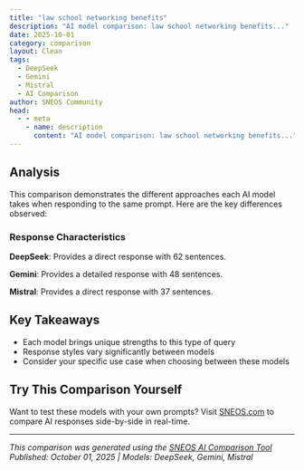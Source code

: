 ```yaml
---
title: "law school networking benefits"
description: "AI model comparison: law school networking benefits..."
date: 2025-10-01
category: comparison
layout: Clean
tags:
  - DeepSeek
  - Gemini
  - Mistral
  - AI Comparison
author: SNEOS Community
head:
  - - meta
    - name: description
      content: "AI model comparison: law school networking benefits..."
---
```


<ChatComparison
  title="law school networking benefits"
  prompt="law school networking benefits"
  :responses='{"DeepSeek": "Of course. Networking in law school is arguably as important as your grades. It\u0027s not just about collecting business cards; it\u0027s about building a professional community that will support your entire career.\n\nHere\u2019s a detailed breakdown of the benefits of law school networking, broken down by short-term and long-term gains.\n\n### Short-Term \u0026 Immediate Benefits (During Law School)\n\n1. **Securing Jobs and Internships (The Most Obvious Benefit)**\n * **The \u0022Hidden\u0022 Job Market:** Many positions, especially at smaller firms or prestigious boutiques, are never publicly advertised. They are filled through referrals and personal connections.\n * **Getting Your Foot in the Door:** A recommendation from a professor, alum, or a lawyer you\u0027ve met can get your resume to the top of the pile for a 1L summer internship or a post-graduation associate position.\n * **Informed Interviewing:** Talking to current lawyers gives you insider knowledge about a firm\u0027s culture, practice areas, and interview process, allowing you to tailor your application and ace your interviews.\n\n2. **Finding Mentors and Guidance**\n * Law school is challenging and confusing. Building relationships with 2Ls and 3Ls can provide invaluable advice on which classes to take, which professors to seek out, and how to navigate exams and the law review/journal process.\n * Connecting with practicing attorneys and alums can provide career guidance, helping you decide which practice area (e.g., corporate law, litigation, public interest) is the right fit for you.\n\n3. **Enhancing Your Legal Education**\n * **Context for Learning:** Networking with practitioners helps you understand how the black-letter law you\u0027re learning in class is actually applied in real-world scenarios.\n * **Skill Development:** Conversations with attorneys help you develop \u0022soft skills\u0022 crucial for lawyering: professional communication, active listening, and building rapport.\n\n4. **Building a Peer Network for Life**\n * Your law school classmates are your future colleagues, co-counsel, and even opposing counsel. Strong relationships with them create a built-in support system.\n * You can study together, share outlines, and navigate the stresses of law school as a team. These peers will be your professional references and a source of business referrals for decades to come.\n\n---\n\n### Long-Term Career Benefits (After Graduation)\n\n1. **Business Development and Client Referrals**\n * This is one of the most significant long-term benefits. As you advance in your career, especially if you become a partner or open your own practice, your business depends on getting clients.\n * Your network is your primary source of referrals. A classmate who practices tax law may refer a client to you for a litigation matter, and vice-versa.\n\n2. **Career Mobility and Lateral Moves**\n * Want to switch firms, move to a new city, or transition from a firm to an in-house counsel role? Your network is your most powerful tool.\n * A call to a former colleague or law school connection is far more effective than blindly sending out resumes. People prefer to hire someone they know or who comes highly recommended.\n\n3. **A Source of Expertise and \u0022Know-How\u0022**\n * As a junior attorney, you will have questions. Having a network of more experienced attorneys you can call for advice on a tricky procedural issue or a novel legal theory is invaluable.\n * This \u0022brain trust\u0022 saves you time, helps you avoid malpractice, and provides practical solutions you won\u0027t find in a textbook.\n\n4. **Navigating the \u0022Old Boys\u0027 Club\u0022**\n * The legal profession, for better or worse, still operates heavily on relationships. Having a robust network helps you understand the unwritten rules and power dynamics of your local legal community.\n\n5. **Professional and Personal Support**\n * The practice of law can be stressful and isolating. A strong network provides a community of people who understand the unique pressures you face. This is crucial for combating burnout and maintaining your well-being.\n\n---\n\n### How to Network Effectively in Law School\n\n* **Start Early:** Begin in your 1L year. Don\u0027t wait until OCI (On-Campus Interview) season.\n* **Leverage Your School\u0027s Resources:**\n * **Alumni Networks:** Your career services office can connect you with alums who are willing to talk.\n * **Guest Speakers:** Attend lectures and introduce yourself to the speaker afterward.\n * **Career Fairs and Networking Events:** Go with a plan, but be genuine.\n* **Be Strategic but Genuine:** Don\u0027t just ask for a job. Show a genuine interest in the person\u0027s career path and experiences. Ask thoughtful questions.\n* **Conduct Informational Interviews:** This is the best networking tool. Ask for 20 minutes of someone\u0027s time to learn about their practice. It\u0027s a low-pressure way to build a connection.\n* **Follow Up and Maintain Connections:** Send a thank-you email. Connect on LinkedIn. If you read an article that reminds you of them, send it along. Networking is about building relationships, not making transactions.\n\n### The Bottom Line\n\nThink of your law school network as the foundation of your professional house. You can build a career without it, but it will be much shakier, more isolated, and slower to grow. A strong, well-maintained network provides stability, opens doors, and accelerates your success at every stage of your legal career.", "Gemini": "Networking in law school offers a wealth of benefits that can significantly impact your academic performance, career prospects, and overall professional development. Here\u0027s a breakdown of the key advantages:\n\n**Academically:**\n\n* **Knowledge Sharing and Collaboration:**\n * Connect with classmates who have different strengths and perspectives.\n * Form study groups to share notes, discuss complex legal concepts, and prepare for exams collaboratively.\n * Get insights on professors\u0027 teaching styles, exam strategies, and course expectations from upperclassmen.\n* **Mentorship from Upperclassmen:**\n * Seek guidance from experienced students who can offer advice on course selection, extracurricular activities, and career paths.\n * Learn practical tips for succeeding in law school from those who have already navigated the challenges.\n* **Access to Academic Resources:**\n * Share case briefs, outlines, and other study materials with classmates.\n * Learn about research opportunities and academic competitions.\n\n**Career-Related:**\n\n* **Job and Internship Opportunities:**\n * Hear about open positions through word-of-mouth from classmates, alumni, professors, and guest speakers.\n * Get referrals and introductions to potential employers.\n * Learn about specific firms, organizations, and practice areas from people who have experience in those fields.\n* **Career Advice and Mentorship from Alumni:**\n * Connect with alumni who can offer career guidance, resume reviews, and mock interviews.\n * Learn about different career paths available to law graduates.\n * Gain insights into the day-to-day realities of practicing law in various settings.\n* **Industry Insights:**\n * Attend networking events and conferences to learn about current trends and developments in the legal field.\n * Gain a deeper understanding of different practice areas and specializations.\n * Stay informed about changes in the legal industry and emerging opportunities.\n* **Interview Skills:**\n * Participate in mock interviews with alumni or career services professionals.\n * Learn effective interview techniques and strategies.\n * Practice articulating your skills and experiences in a compelling way.\n* **Building Your Professional Brand:**\n * Establish a professional reputation within the law school community.\n * Demonstrate your commitment to the legal profession through networking activities.\n * Create a positive impression on potential employers and mentors.\n\n**Professional Development:**\n\n* **Developing Communication and Interpersonal Skills:**\n * Practice your networking skills in a low-stakes environment.\n * Improve your ability to communicate effectively with people from diverse backgrounds.\n * Learn how to build rapport and maintain professional relationships.\n* **Building Confidence:**\n * Gain confidence in your ability to interact with professionals in the legal field.\n * Develop the ability to articulate your interests and goals.\n * Overcome any apprehension about networking.\n* **Expanding Your Professional Network:**\n * Build a strong network of contacts that you can rely on throughout your career.\n * Connect with people who can offer support, guidance, and opportunities.\n * Establish relationships with mentors who can help you achieve your professional goals.\n* **Learning about Different Legal Cultures:**\n * Understand the nuances of working in different types of legal environments.\n * Learn about the different expectations and norms of various law firms, government agencies, and non-profit organizations.\n* **Long-Term Career Support:**\n * Networking provides continued support and connection throughout your legal career. It is not something that simply helps with a first job.\n * You can find mentors, referral sources, and collaborators throughout your career by building a solid network in law school.\n\n**How to Network Effectively in Law School:**\n\n* **Attend Law School Events:** Career fairs, speaker series, social events, and organization meetings are all great opportunities to network.\n* **Join Student Organizations:** Actively participate in organizations that align with your interests.\n* **Connect with Professors:** Attend office hours, ask questions in class, and seek their advice on career-related matters.\n* **Utilize LinkedIn:** Connect with classmates, alumni, and legal professionals on LinkedIn.\n* **Attend Alumni Events:** Make an effort to attend events specifically designed for alumni and students.\n* **Be Proactive:** Reach out to people you want to connect with. Don\u0027t be afraid to introduce yourself and ask for informational interviews.\n* **Follow Up:** After meeting someone, send a thank-you note or email to reinforce your connection.\n* **Be Genuine:** Focus on building genuine relationships rather than simply collecting contacts.\n\nBy actively engaging in networking activities during law school, you can significantly enhance your academic experience, career prospects, and overall professional development. It\u0027s an investment in your future that will pay off throughout your legal career.\n", "Mistral": "Networking is incredibly beneficial for law school students and graduates for several reasons. Here are some key advantages:\n\n1. **Job Opportunities**:\n - **Internships**: Networking can help secure internships during law school, providing practical experience and a foot in the door for future employment.\n - **Post-Graduation Jobs**: Many jobs are filled through networking and may not even be publicly advertised.\n\n2. **Mentorship**:\n - Connecting with experienced lawyers can provide valuable guidance, support, and insights into the legal profession.\n - Mentors can offer advice on course selection, extracurricular activities, and career paths.\n\n3. **Professional Development**:\n - Networking events often include workshops and seminars that can enhance your legal skills and knowledge.\n - Staying updated on industry trends and developments.\n\n4. **Reputation Building**:\n - Regular interaction with professionals in the field can help build your reputation and establish your name in the legal community.\n - Positive impressions can lead to future opportunities.\n\n5. **Information and Advice**:\n - Gaining insights into different practice areas, firms, and legal careers.\n - Learning about the day-to-day realities of legal practice, which can inform your career decisions.\n\n6. **Confidence Building**:\n - Practicing networking skills can boost your confidence in professional settings.\n - Improving your communication and interpersonal skills.\n\n7. **Alumni Connections**:\n - Connecting with law school alumni can provide a sense of community and shared experiences.\n - Alumni can offer unique perspectives and may be more willing to help fellow graduates.\n\n8. **Diverse Perspectives**:\n - Meeting professionals from various backgrounds and practice areas can broaden your understanding of the legal field.\n - Exposure to different viewpoints and experiences.\n\n9. **Long-Term Relationships**:\n - Building lasting professional relationships that can be beneficial throughout your career.\n - Networking is not just about immediate gains but also about long-term career development.\n\n10. **Support System**:\n - Creating a support system of peers, mentors, and professionals who can offer encouragement and advice during challenging times.\n - Sharing experiences and learning from others\u0027 successes and failures.\n\n### Tips for Effective Networking:\n\n- **Be Genuine**: Authenticity goes a long way in building meaningful connections.\n- **Follow Up**: After meeting someone, follow up with a thank-you note or email to keep the connection alive.\n- **Stay Active**: Attend events, join professional organizations, and participate in online forums.\n- **Offer Value**: Think about what you can offer to others, not just what you can gain.\n- **Be Patient**: Building a strong network takes time and effort.\n\nBy actively engaging in networking, law students can significantly enhance their career prospects and professional development."}' 
  published-date="23:01"
/>

## Analysis

This comparison demonstrates the different approaches each AI model takes when responding to the same prompt. Here are the key differences observed:

### Response Characteristics

**DeepSeek**: Provides a direct response with 62 sentences. 

**Gemini**: Provides a detailed response with 48 sentences. 

**Mistral**: Provides a direct response with 37 sentences. 

## Key Takeaways

- Each model brings unique strengths to this type of query
- Response styles vary significantly between models
- Consider your specific use case when choosing between these models

## Try This Comparison Yourself

Want to test these models with your own prompts? Visit [SNEOS.com](https://sneos.com) to compare AI responses side-by-side in real-time.

---

*This comparison was generated using the [SNEOS AI Comparison Tool](https://sneos.com)*
*Published: October 01, 2025 | Models: DeepSeek, Gemini, Mistral*
